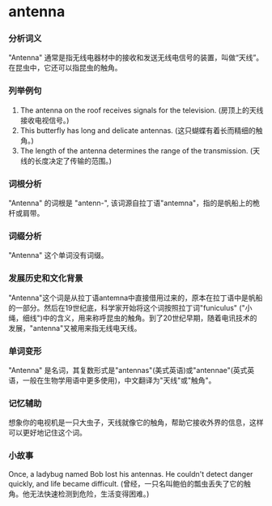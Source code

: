 # antenna

### 分析词义

  

"Antenna" 通常是指无线电器材中的接收和发送无线电信号的装置，叫做“天线”。在昆虫中，它还可以指昆虫的触角。

  

### 列举例句

  

1.  The antenna on the roof receives signals for the television. (房顶上的天线接收电视信号。)
2.  This butterfly has long and delicate antennas. (这只蝴蝶有着长而精细的触角。)
3.  The length of the antenna determines the range of the transmission. (天线的长度决定了传输的范围。)

  

### 词根分析

  

"Antenna" 的词根是 "antenn-", 该词源自拉丁语"antemna"，指的是帆船上的桅杆或肩带。

  

### 词缀分析

  

"Antenna" 这个单词没有词缀。

  

### 发展历史和文化背景

  

"Antenna"这个词是从拉丁语antemna中直接借用过来的，原本在拉丁语中是帆船的一部分。然后在19世纪底，科学家开始将这个词按照拉丁词"funiculus" ("小绳，细线")中的含义，用来称呼昆虫的触角。到了20世纪早期，随着电讯技术的发展，"antenna"又被用来指无线电天线。

  

### 单词变形

  

"Antenna" 是名词，其复数形式是"antennas"(美式英语)或"antennae"(英式英语，一般在生物学用语中更多使用)，中文翻译为"天线"或"触角"。

  

### 记忆辅助

  

想象你的电视机是一只大虫子，天线就像它的触角，帮助它接收外界的信息，这样可以更好地记住这个词。

  

### 小故事

  

Once, a ladybug named Bob lost his antennas. He couldn't detect danger quickly, and life became difficult. (曾经，一只名叫鲍伯的瓢虫丢失了它的触角。他无法快速检测到危险，生活变得困难。)
